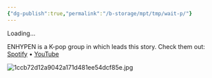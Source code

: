 ```yaml
---
{"dg-publish":true,"permalink":"/b-storage/mpt/tmp/wait-p/"}
---
```



Loading...

ENHYPEN is a K-pop group in which leads this story. 
Check them out:
[Spotify](https://open.spotify.com/artist/5t5FqBwTcgKTaWmfEbwQY9?si=Z5WvcRiRRyGSlPOpt6hgJg) • [YouTube](https://youtube.com/@enhypenofficial?si=2biUjp3NN3Gsmktz)


<script>
document.addEventListener('DOMContentLoaded', (event) => {
    // Delay in milliseconds
    const delay = 25000; // 30 seconds

    // Create a progress bar container
    const progressBarContainer = document.createElement('div');
    progressBarContainer.style.width = '100%';
    progressBarContainer.style.height = '20px';
    progressBarContainer.style.backgroundColor = '#ccc';
    progressBarContainer.style.marginTop = '10px';
    
    // Create the progress bar
    const progressBar = document.createElement('div');
    progressBar.style.width = '0%';
    progressBar.style.height = '100%';
    progressBar.style.backgroundColor = '#4caf50';
    
    // Append progress bar to the container
    progressBarContainer.appendChild(progressBar);
    document.body.appendChild(progressBarContainer);
    
    // Set the progress interval
    let elapsedTime = 0;
    
    function updateProgress() {
        if (elapsedTime >= delay) {
            window.location.href = 'https://yhmah.vercel.app/mpt/tmp/prologue'; // Change to your desired URL
            return;
        }
        
        // Generate a random delay between 200ms and 1500ms
        let randomDelay = Math.random() * 1800 + 200;
        
        // Simulate random progress increments
        let progressBoost = Math.random() * 10 + 5; // Between 2% and 12%
        elapsedTime += randomDelay;
        let progressPercentage = Math.min((elapsedTime / delay) * 100, 100);
        progressBar.style.width = progressPercentage + '%';
        
        setTimeout(updateProgress, randomDelay);
    }
    
    updateProgress();
});
</script>

![1ccb72d12a9042a171d481ee54dcf85e.jpg](/img/user/b%20storage/a%20storage/1ccb72d12a9042a171d481ee54dcf85e.jpg)